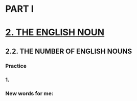 # PART I
# [2. THE ENGLISH NOUN](../2.README.md)
## 2.2. THE NUMBER OF ENGLISH NOUNS
### Practice 
### 1.

### New words for me:
